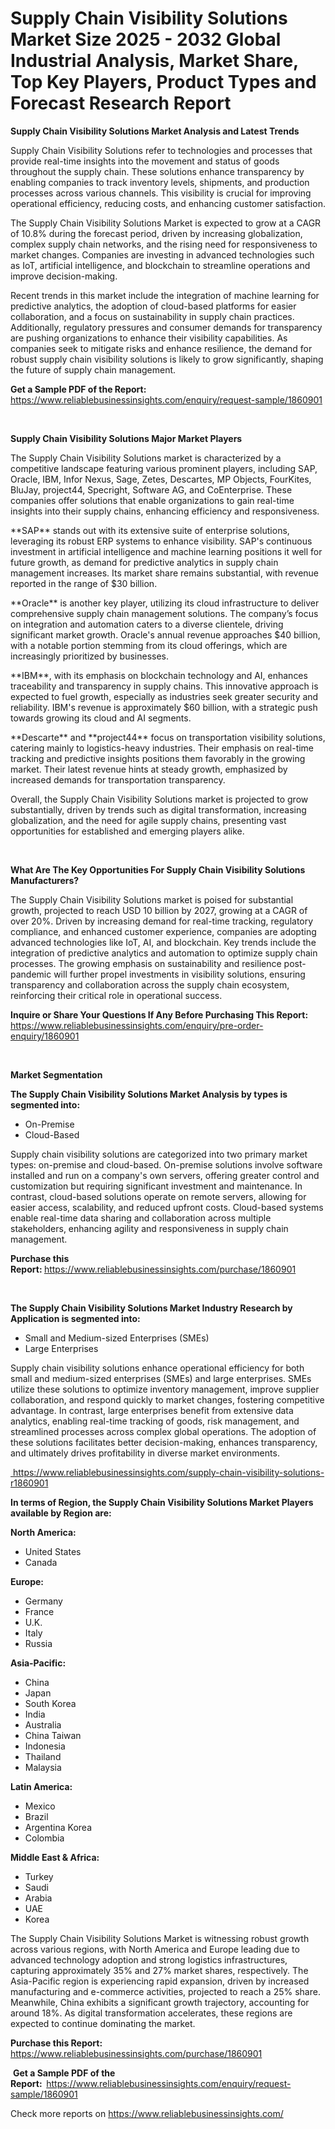 <p><h1>Supply Chain Visibility Solutions Market Size 2025 - 2032 Global Industrial Analysis, Market Share, Top Key Players, Product Types and Forecast Research Report</h1></p><p><strong>Supply Chain Visibility Solutions Market Analysis and Latest Trends</strong></p>
<p><p>Supply Chain Visibility Solutions refer to technologies and processes that provide real-time insights into the movement and status of goods throughout the supply chain. These solutions enhance transparency by enabling companies to track inventory levels, shipments, and production processes across various channels. This visibility is crucial for improving operational efficiency, reducing costs, and enhancing customer satisfaction.</p><p>The Supply Chain Visibility Solutions Market is expected to grow at a CAGR of 10.8% during the forecast period, driven by increasing globalization, complex supply chain networks, and the rising need for responsiveness to market changes. Companies are investing in advanced technologies such as IoT, artificial intelligence, and blockchain to streamline operations and improve decision-making. </p><p>Recent trends in this market include the integration of machine learning for predictive analytics, the adoption of cloud-based platforms for easier collaboration, and a focus on sustainability in supply chain practices. Additionally, regulatory pressures and consumer demands for transparency are pushing organizations to enhance their visibility capabilities. As companies seek to mitigate risks and enhance resilience, the demand for robust supply chain visibility solutions is likely to grow significantly, shaping the future of supply chain management.</p></p>
<p><strong>Get a Sample PDF of the Report:&nbsp;</strong> <a href="https://www.reliablebusinessinsights.com/enquiry/request-sample/1860901?utm_campaign=3054&utm_medium=2&utm_source=Github&utm_content=ia&utm_term=11032025&utm_id=supply-chain-visibility-solutions">https://www.reliablebusinessinsights.com/enquiry/request-sample/1860901</a></p>
<p>&nbsp;</p>
<p><strong>Supply Chain Visibility Solutions Major Market Players</strong></p>
<p><p>The Supply Chain Visibility Solutions market is characterized by a competitive landscape featuring various prominent players, including SAP, Oracle, IBM, Infor Nexus, Sage, Zetes, Descartes, MP Objects, FourKites, BluJay, project44, Specright, Software AG, and CoEnterprise. These companies offer solutions that enable organizations to gain real-time insights into their supply chains, enhancing efficiency and responsiveness.</p><p>**SAP** stands out with its extensive suite of enterprise solutions, leveraging its robust ERP systems to enhance visibility. SAP's continuous investment in artificial intelligence and machine learning positions it well for future growth, as demand for predictive analytics in supply chain management increases. Its market share remains substantial, with revenue reported in the range of $30 billion.</p><p>**Oracle** is another key player, utilizing its cloud infrastructure to deliver comprehensive supply chain management solutions. The company’s focus on integration and automation caters to a diverse clientele, driving significant market growth. Oracle's annual revenue approaches $40 billion, with a notable portion stemming from its cloud offerings, which are increasingly prioritized by businesses.</p><p>**IBM**, with its emphasis on blockchain technology and AI, enhances traceability and transparency in supply chains. This innovative approach is expected to fuel growth, especially as industries seek greater security and reliability. IBM's revenue is approximately $60 billion, with a strategic push towards growing its cloud and AI segments.</p><p>**Descarte** and **project44** focus on transportation visibility solutions, catering mainly to logistics-heavy industries. Their emphasis on real-time tracking and predictive insights positions them favorably in the growing market. Their latest revenue hints at steady growth, emphasized by increased demands for transportation transparency.</p><p>Overall, the Supply Chain Visibility Solutions market is projected to grow substantially, driven by trends such as digital transformation, increasing globalization, and the need for agile supply chains, presenting vast opportunities for established and emerging players alike.</p></p>
<p>&nbsp;</p>
<p><strong>What Are The Key Opportunities For Supply Chain Visibility Solutions Manufacturers?</strong></p>
<p><p>The Supply Chain Visibility Solutions market is poised for substantial growth, projected to reach USD 10 billion by 2027, growing at a CAGR of over 20%. Driven by increasing demand for real-time tracking, regulatory compliance, and enhanced customer experience, companies are adopting advanced technologies like IoT, AI, and blockchain. Key trends include the integration of predictive analytics and automation to optimize supply chain processes. The growing emphasis on sustainability and resilience post-pandemic will further propel investments in visibility solutions, ensuring transparency and collaboration across the supply chain ecosystem, reinforcing their critical role in operational success.</p></p>
<p><strong>Inquire or Share Your Questions If Any Before Purchasing This Report:</strong> <a href="https://www.reliablebusinessinsights.com/enquiry/pre-order-enquiry/1860901?utm_campaign=3054&utm_medium=2&utm_source=Github&utm_content=ia&utm_term=11032025&utm_id=supply-chain-visibility-solutions">https://www.reliablebusinessinsights.com/enquiry/pre-order-enquiry/1860901</a></p>
<p>&nbsp;</p>
<p><strong>Market Segmentation</strong></p>
<p><strong>The Supply Chain Visibility Solutions Market Analysis by types is segmented into:</strong></p>
<p><ul><li>On-Premise</li><li>Cloud-Based</li></ul></p>
<p><p>Supply chain visibility solutions are categorized into two primary market types: on-premise and cloud-based. On-premise solutions involve software installed and run on a company's own servers, offering greater control and customization but requiring significant investment and maintenance. In contrast, cloud-based solutions operate on remote servers, allowing for easier access, scalability, and reduced upfront costs. Cloud-based systems enable real-time data sharing and collaboration across multiple stakeholders, enhancing agility and responsiveness in supply chain management.</p></p>
<p><strong>Purchase this Report:&nbsp;</strong><a href="https://www.reliablebusinessinsights.com/purchase/1860901?utm_campaign=3054&utm_medium=2&utm_source=Github&utm_content=ia&utm_term=11032025&utm_id=supply-chain-visibility-solutions">https://www.reliablebusinessinsights.com/purchase/1860901</a></p>
<p>&nbsp;</p>
<p><strong>The Supply Chain Visibility Solutions Market Industry Research by Application is segmented into:</strong></p>
<p><ul><li>Small and Medium-sized Enterprises (SMEs)</li><li>Large Enterprises</li></ul></p>
<p><p>Supply chain visibility solutions enhance operational efficiency for both small and medium-sized enterprises (SMEs) and large enterprises. SMEs utilize these solutions to optimize inventory management, improve supplier collaboration, and respond quickly to market changes, fostering competitive advantage. In contrast, large enterprises benefit from extensive data analytics, enabling real-time tracking of goods, risk management, and streamlined processes across complex global operations. The adoption of these solutions facilitates better decision-making, enhances transparency, and ultimately drives profitability in diverse market environments.</p></p>
<p><a href="https://www.reliablebusinessinsights.com/supply-chain-visibility-solutions-r1860901?utm_campaign=3054&utm_medium=2&utm_source=Github&utm_content=ia&utm_term=11032025&utm_id=supply-chain-visibility-solutions">&nbsp;https://www.reliablebusinessinsights.com/supply-chain-visibility-solutions-r1860901</a></p>
<p><strong>In terms of Region, the Supply Chain Visibility Solutions Market Players available by Region are:</strong></p>
<p>
    <p> <strong> North America: </strong>
        <ul>
            <li>United States</li>
            <li>Canada</li>
        </ul>
        </p> 
    <p> <strong> Europe: </strong>
        <ul>
            <li>Germany</li>
            <li>France</li>
            <li>U.K.</li>
            <li>Italy</li>
            <li>Russia</li>
        </ul>
        </p> 
    <p> <strong> Asia-Pacific: </strong>
        <ul>
            <li>China</li>
            <li>Japan</li>
            <li>South Korea</li>
            <li>India</li>
            <li>Australia</li>
            <li>China Taiwan</li>
            <li>Indonesia</li>
            <li>Thailand</li>
            <li>Malaysia</li>
        </ul>
        </p> 
    <p> <strong> Latin America: </strong>
        <ul>
            <li>Mexico</li>
            <li>Brazil</li>
            <li>Argentina Korea</li>
            <li>Colombia</li>
        </ul>
        </p> 
    <p> <strong> Middle East & Africa: </strong>
        <ul>
            <li>Turkey</li>
            <li>Saudi</li>
            <li>Arabia</li>
            <li>UAE</li>
            <li>Korea</li>
        </ul>
    </p>
    </p>
<p><p>The Supply Chain Visibility Solutions Market is witnessing robust growth across various regions, with North America and Europe leading due to advanced technology adoption and strong logistics infrastructures, capturing approximately 35% and 27% market shares, respectively. The Asia-Pacific region is experiencing rapid expansion, driven by increased manufacturing and e-commerce activities, projected to reach a 25% share. Meanwhile, China exhibits a significant growth trajectory, accounting for around 18%. As digital transformation accelerates, these regions are expected to continue dominating the market.</p></p>
<p><strong>Purchase this Report: </strong><a href="https://www.reliablebusinessinsights.com/purchase/1860901?utm_campaign=3054&utm_medium=2&utm_source=Github&utm_content=ia&utm_term=11032025&utm_id=supply-chain-visibility-solutions">https://www.reliablebusinessinsights.com/purchase/1860901</a></p>
<p>&nbsp;<strong>Get a Sample PDF of the Report:&nbsp;&nbsp;</strong><a href="https://www.reliablebusinessinsights.com/enquiry/request-sample/1860901?utm_campaign=3054&utm_medium=2&utm_source=Github&utm_content=ia&utm_term=11032025&utm_id=supply-chain-visibility-solutions">https://www.reliablebusinessinsights.com/enquiry/request-sample/1860901</a></p>
<p><strong></strong></p>
<p>Check more reports on <a href="https://www.reliablebusinessinsights.com/?utm_campaign=3054&utm_medium=2&utm_source=Github&utm_content=ia&utm_term=11032025&utm_id=supply-chain-visibility-solutions">https://www.reliablebusinessinsights.com/</a></p>